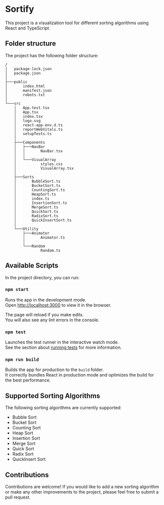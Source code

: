 # Sortify
This project is a visualization tool for different sorting algorithms using React and TypeScript.

## Folder structure
The project has the following folder structure:
```
/
│   package-lock.json
│   package.json
│
├───public
│       index.html
│       manifest.json
│       robots.txt
│
└───src
    │   App.test.tsx
    │   App.tsx
    │   index.tsx
    │   logo.svg
    │   react-app-env.d.ts
    │   reportWebVitals.ts
    │   setupTests.ts
    │
    ├───Components
    │   ├───NavBar
    │   │       NavBar.tsx
    │   │
    │   └───VisualArray
    │           styles.css
    │           VisualArray.tsx
    │
    ├───Sorts
    │       BubbleSort.ts
    │       BucketSort.ts
    │       CountingSort.ts
    │       HeapSort.ts
    │       index.ts
    │       InsertionSort.ts
    │       MergeSort.ts
    │       QuickSort.ts
    │       RadixSort.ts
    │       QuickInsertSort.ts
    │
    └───Utility
        ├───Animator
        │       Animator.ts
        │
        └───Random
                Random.ts
```
## Available Scripts

In the project directory, you can run:

### `npm start`

Runs the app in the development mode.\
Open [http://localhost:3000](http://localhost:3000) to view it in the browser.

The page will reload if you make edits.\
You will also see any lint errors in the console.

### `npm test`

Launches the test runner in the interactive watch mode.\
See the section about [running tests](https://facebook.github.io/create-react-app/docs/running-tests) for more information.

### `npm run build`

Builds the app for production to the `build` folder.\
It correctly bundles React in production mode and optimizes the build for the best performance.

## Supported Sorting Algorithms
The following sorting algorithms are currently supported:
+ Bubble Sort
+ Bucket Sort
+ Counting Sort
+ Heap Sort
+ Insertion Sort
+ Merge Sort
+ Quick Sort
+ Radix Sort
+ QuickInsert Sort
## Contributions
Contributions are welcome! If you would like to add a new sorting algorithm or make any other improvements to the project, please feel free to submit a pull request.
